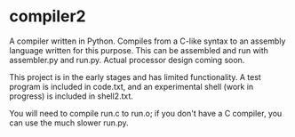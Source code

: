 # compiler2
A compiler written in Python. Compiles from a C-like syntax to an assembly language written for this purpose. This can be assembled and run with assembler.py and run.py. Actual processor design coming soon.

This project is in the early stages and has limited functionality. A test program is included in code.txt, and an experimental shell (work in progress) is included in shell2.txt.

You will need to compile run.c to run.o; if you don't have a C compiler, you can use the much slower run.py.
